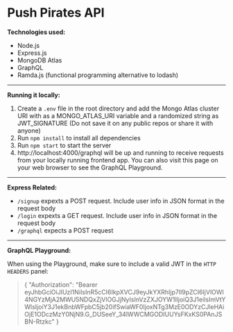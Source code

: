 # Push Pirates API

**Technologies used:**

- Node.js
- Express.js
- MongoDB Atlas
- GraphQL
- Ramda.js (functional programming alternative to lodash)

---

**Running it locally:**

1. Create a `.env` file in the root directory and add the Mongo Atlas cluster URI with as a MONGO_ATLAS_URI variable and a randomized string as JWT_SIGNATURE (Do not save it on any public repos or share it with anyone)
2. Run `npm install` to install all dependencies
3. Run `npm start` to start the server
4. http://localhost:4000/graphql will be up and running to receive requests from your locally running frontend app. You can also visit this page on your web browser to see the GraphQL Playground.

---

**Express Related:**

- `/signup` expexts a POST request. Include user info in JSON format in the request body
- `/login` expexts a GET request. Include user info in JSON format in the request body
- `/graphql` expects a POST request

---

**GraphQL Playground:**

When using the Playground, make sure to include a valid JWT in the `HTTP HEADERS` panel:

> { "Authorization": "Bearer eyJhbGciOiJIUzI1NiIsInR5cCI6IkpXVCJ9eyJkYXRhIjp7Il9pZCI6IjVlOWI4NGYzMjA2MWU5NDQxZjVlOGJjNyIsInVzZXJOYW1lIjoiQ3J1eiIsImVtYWlsIjoiY3J1ekBnbWFpbC5jb20ifSwiaWF0IjoxNTg3MzE0ODYzCJleHAiOjE1ODczMzY0NjN9.G_DUSeeY_34lWWCMGODIUUYsFKxKS0PAnJSBN-Rtzkc" }

